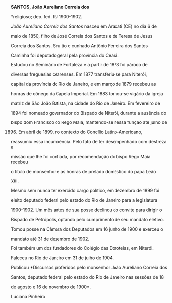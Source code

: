 **SANTOS, João Aureliano Correia dos**



\*religioso; dep. fed. RJ 1900-1902.



*João Aureliano Correia dos Santos* nasceu em Aracati (CE) no dia 6 de

maio de 1850, filho de José Correia dos Santos e de Teresa de Jesus

Correia dos Santos. Seu tio e cunhado Antônio Ferreira dos Santos

Caminha foi deputado geral pela província do Ceará.



Estudou no Seminário de Fortaleza e a partir de 1873 foi pároco de

diversas freguesias cearenses. Em 1877 transferiu-se para Niterói,

capital da província do Rio de Janeiro, e em março de 1879 recebeu as

honras de cônego da Capela Imperial. Em 1883 tornou-se vigário da igreja

matriz de São João Batista, na cidade do Rio de Janeiro. Em fevereiro de

1894 foi nomeado governador do Bispado de Niterói, durante a ausência do

bispo dom Francisco do Rego Maia, mantendo-se nessa função até julho de

1896. Em abril de 1899, no contexto do Concílio Latino-Americano,

reassumiu essa incumbência. Pelo fato de ter desempenhado com destreza a

missão que lhe foi confiada, por recomendação do bispo Rego Maia recebeu

o título de monsenhor e as honras de prelado doméstico do papa Leão

XIII.



Mesmo sem nunca ter exercido cargo político, em dezembro de 1899 foi

eleito deputado federal pelo estado do Rio de Janeiro para a legislatura

1900-1902. Um mês antes de sua posse declinou do convite para dirigir o

Bispado de Petrópolis, optando pelo cumprimento de seu mandato eletivo.

Tomou posse na Câmara dos Deputados em 16 junho de 1900 e exerceu o

mandato até 31 de dezembro de 1902.



Foi também um dos fundadores do Colégio das Doroteias, em Niterói.



Faleceu no Rio de Janeiro em 31 de julho de 1904.



Publicou *Discursos proferidos pelo monsenhor João Aureliano Correia dos

Santos, deputado federal pelo estado do Rio de Janeiro nas sessões de 18

de agosto e 16 de novembro de 1900*.



Luciana Pinheiro



